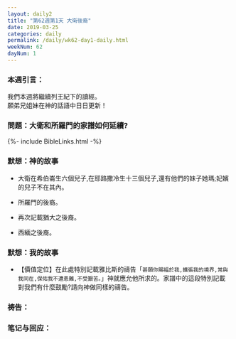 ```yaml
---
layout: daily2
title: "第62週第1天 大衛後裔"
date: 2019-03-25
categories: daily
permalink: /daily/wk62-day1-daily.html
weekNum: 62
dayNum: 1
---
```


### 本週引言：
我們本週將繼續列王紀下的讀經。  
願弟兄姐妹在神的話語中日日更新！

### 問題：大衛和所羅門的家譜如何延續?
 
{%- include BibleLinks.html -%}

### 默想：神的故事 
+ 大衛在希伯崙生六個兒子,在耶路撒冷生十三個兒子,還有他們的妹子她瑪;妃嬪的兒子不在其內。

+ 所羅門的後裔。

+ 再次記載猶大之後裔。

+ 西緬之後裔。

### 默想：我的故事
+ 【價值定位】在此處特別記載雅比斯的禱告「`甚願你賜福於我,擴張我的境界,常與我同在,保佑我不遭患難,不受艱苦。`」神就應允他所求的。家譜中的這段特別記載對我們有什麼鼓勵?請向神做同樣的禱告。

### 祷告：

### 笔记与回应：
